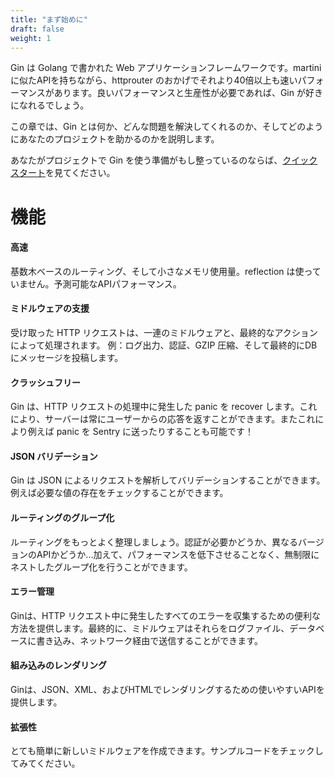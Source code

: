 ```yaml
---
title: "まず始めに"
draft: false
weight: 1
---
```


Gin は Golang で書かれた Web アプリケーションフレームワークです。martini に似たAPIを持ちながら、httprouter のおかげでそれより40倍以上も速いパフォーマンスがあります。良いパフォーマンスと生産性が必要であれば、Gin が好きになれるでしょう。

この章では、Gin とは何か、どんな問題を解決してくれるのか、そしてどのようにあなたのプロジェクトを助かるのかを説明します。

あなたがプロジェクトで Gin を使う準備がもし整っているのならば、[クイックスタート](../quickstart)を見てください。

# 機能

#### 高速
基数木ベースのルーティング、そして小さなメモリ使用量。reflection は使っていません。予測可能なAPIパフォーマンス。

#### ミドルウェアの支援
受け取った HTTP リクエストは、一連のミドルウェアと、最終的なアクションによって処理されます。
例：ログ出力、認証、GZIP 圧縮、そして最終的にDBにメッセージを投稿します。

#### クラッシュフリー
Gin は、HTTP リクエストの処理中に発生した panic を recover します。これにより、サーバーは常にユーザーからの応答を返すことができます。またこれにより例えば panic を Sentry に送ったりすることも可能です！

#### JSON バリデーション
Gin は JSON によるリクエストを解析してバリデーションすることができます。例えば必要な値の存在をチェックすることができます。

#### ルーティングのグループ化
ルーティングをもっとよく整理しましょう。認証が必要かどうか、異なるバージョンのAPIかどうか...加えて、パフォーマンスを低下させることなく、無制限にネストしたグループ化を行うことができます。

#### エラー管理
Ginは、HTTP リクエスト中に発生したすべてのエラーを収集するための便利な方法を提供します。最終的に、ミドルウェアはそれらをログファイル、データベースに書き込み、ネットワーク経由で送信することができます。

#### 組み込みのレンダリング
Ginは、JSON、XML、およびHTMLでレンダリングするための使いやすいAPIを提供します。

#### 拡張性
とても簡単に新しいミドルウェアを作成できます。サンプルコードをチェックしてみてください。
